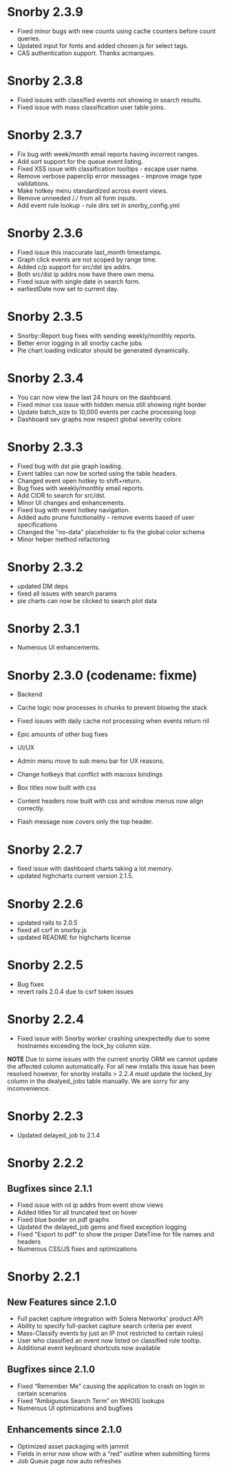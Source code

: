 # Snorby 2.3.9

  * Fixed minor bugs with new counts using cache counters before count queries.
  * Updated input for fonts and added chosen.js for select tags.
  * CAS authentication support. Thanks acmarques.

# Snorby 2.3.8

  * Fixed issues with classified events not showing in search results.
  * Fixed issue with mass classification user table joins.

# Snorby 2.3.7

  * Fix bug with week/month email reports having incorrect ranges.
  * Add sort support for the queue event listing.
  * Fixed XSS issue with classification tooltips - escape user name.
  * Remove verbose paperclip error messages - improve image type validations.
  * Make hotkey menu standardized across event views.
  * Remove unneeded /\./ from all form inputs.
  * Add event rule lookup - rule dirs set in snorby_config.yml

# Snorby 2.3.6

  * Fixed issue this inaccurate last_month timestamps.
  * Graph click events are not scoped by range time.
  * Added c/p support for src/dst ips addrs.
  * Both src/dst ip addrs now have there own menu.
  * Fixed issue with single date in search form.
  * earliestDate now set to current day.

# Snorby 2.3.5

  * Snorby::Report bug fixes with sending weekly/monthly reports.
  * Better error logging in all snorby cache jobs
  * Pie chart loading indicator should be generated dynamically.

# Snorby 2.3.4

  * You can now view the last 24 hours on the dashboard.
  * Fixed minor css issue with hidden menus still showing right border
  * Update batch_size to 10,000 events per cache processing loop
  * Dashboard sev graphs now respect global severity colors

# Snorby 2.3.3

  * Fixed bug with dst pie graph loading.
  * Event tables can now be sorted using the table headers.
  * Changed event open hotkey to shift+return.
  * Bug fixes with weekly/monthly email reports.
  * Add CIDR to search for src/dst.
  * Minor UI changes and enhancements.
  * Fixed bug with event hotkey navigation.
  * Added auto prune functionality - remove events based of user specifications
  * Changed the "no-data" placeholder to fix the global color schema
  * Minor helper method refactoring

# Snorby 2.3.2

  * updated DM deps
  * fixed all issues with search params
  * pie charts can now be clicked to search plot data

# Snorby 2.3.1

  * Numerous UI enhancements.

# Snorby 2.3.0 (codename: fixme)

  * Backend
  * Cache logic now processes in chunks to prevent blowing the stack
  * Fixed issues with daily cache not processing when events return nil
  * Epic amounts of other bug fixes

  * UI/UX
  * Admin menu move to sub menu bar for UX reasons.
  * Change hotkeys that conflict with macosx bindings
  * Box titles now built with css
  * Content headers now built with css and window menus now
    align correctly.
  * Flash message now covers only the top header.

# Snorby 2.2.7

  * fixed issue with dashboard charts taking a lot memory.
  * updated highcharts current version 2.1.5.

# Snorby 2.2.6

  * updated rails to 2.0.5
  * fixed all csrf in snorby.js
  * updated README for highcharts license

# Snorby 2.2.5

  * Bug fixes
  * revert rails 2.0.4 due to csrf token issues

# Snorby 2.2.4

  * Fixed issue with Snorby worker crashing unexpectedly due to
 	some hostnames exceeding the lock_by column size.

  **NOTE** Due to some issues with the current snorby ORM we
  cannot update the affected column automatically. For all new
  installs this issue has been resolved however, for snorby
  installs > 2.2.4 must update the locked_by column in the 
  dealyed_jobs table manually. We are sorry for any inconvenience.

# Snorby 2.2.3

  * Updated delayed_job to 2.1.4

# Snorby 2.2.2

## Bugfixes since 2.1.1

  * Fixed issue with nil ip addrs from event show views
  * Added titles for all truncated text on hover
  * Fixed blue border on pdf graphs
  * Updated the delayed_job gems and fixed exception logging
  * Fixed "Export to pdf" to show the proper DateTime for file names and headers
  * Numerous CSS/JS fixes and optimizations

# Snorby 2.2.1

## New Features since 2.1.0

  * Full packet capture integration with Solera Networks’ product API
  * Ability to specify full-packet capture search criteria per event
  * Mass-Classify events by just an IP (not restricted to certain rules)
  * User who classified an event now listed on classified rule tooltip.
  * Additional event keyboard shortcuts now available

## Bugfixes since 2.1.0

  * Fixed “Remember Me” causing the application to crash on login in certain scenarios
  * Fixed “Ambiguous Search Term” on WHOIS lookups
  * Numerous UI optimizations and bugfixes

## Enhancements since 2.1.0

  * Optimized asset packaging with jammit
  * Fields in error now show with a “red” outline when submitting forms
  * Job Queue page now auto refreshes
